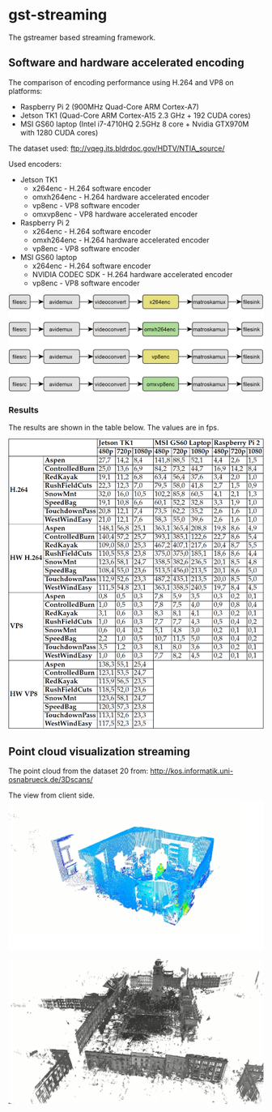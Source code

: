 # gst-streaming
The gstreamer based streaming framework.

## Software and hardware accelerated encoding
The comparison of encoding performance using H.264 and VP8 on platforms:

   * Raspberry Pi 2	(900MHz Quad-Core ARM Cortex-A7)
   * Jetson TK1		(Quad-Core ARM Cortex-A15 2.3 GHz + 192 CUDA cores)
   * MSI GS60 laptop	(Intel i7-4710HQ 2.5GHz 8 core + Nvidia GTX970M with 1280 CUDA cores)

The dataset used:
ftp://vqeg.its.bldrdoc.gov/HDTV/NTIA_source/

Used encoders:

   * Jetson TK1
     * x264enc			-	H.264 software encoder
     * omxh264enc		-	H.264 hardware accelerated encoder
     * vp8enc			-	VP8 software encoder
     * omxvp8enc		-	VP8 hardware accelerated encoder
   * Raspberry Pi 2
     * x264enc			-	H.264 software encoder
     * omxh264enc		-	H.264 hardware accelerated encoder
     * vp8enc			-	VP8 software encoder
   * MSI GS60 laptop
     * x264enc			-	H.264 software encoder
     * NVIDIA CODEC SDK	-	H.264 hardware accelerated encoder
     * vp8enc			-	VP8 software encoder

![Pipelines](https://github.com/karolmajek/gst-streaming/blob/master/images/gst-pipelines.png)

### Results
The results are shown in the table below. The values are in fps.

![Results](https://github.com/karolmajek/gst-streaming/blob/master/images/table.png)

## Point cloud visualization streaming
The point cloud from the dataset 20 from: http://kos.informatik.uni-osnabrueck.de/3Dscans/

The view from client side.
![Pointcloud1](https://github.com/karolmajek/gst-streaming/blob/master/images/pointcloud1.png)

![Pointcloud2](https://github.com/karolmajek/gst-streaming/blob/master/images/pointcloud2.png)
